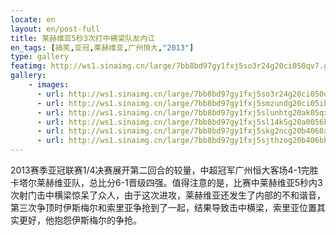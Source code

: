 ```yaml
---
locate: en
layout: en/post-full
title: 莱赫维亚5秒3次打中横梁队友内讧
en_tags: [搞笑,亚冠,莱赫维亚,广州恒大,"2013"]
type: gallery
featimg: http://ws1.sinaimg.cn/large/7bb8bd97gy1fxj5so3r24g20ci050qv7.gif
gallery:
    - images:
      - url: http://ws1.sinaimg.cn/large/7bb8bd97gy1fxj5so3r24g20ci050qv7.gif
      - url: http://ws1.sinaimg.cn/large/7bb8bd97gy1fxj5smzundg20ci05ihdv.gif
      - url: http://ws1.sinaimg.cn/large/7bb8bd97gy1fxj5slunhtg20ak05qx6r.gif
      - url: http://ws1.sinaimg.cn/large/7bb8bd97gy1fxj5sl14k5g20a0056kjn.gif
      - url: http://ws1.sinaimg.cn/large/7bb8bd97gy1fxj5skg2ncg20b4060x6r.gif
      - url: http://ws1.sinaimg.cn/large/7bb8bd97gy1fxj5sjthzog20b406bhdt.gif
---
```


2013赛季亚冠联赛1/4决赛展开第二回合的较量，中超冠军广州恒大客场4-1完胜卡塔尔莱赫维亚队，总比分6-1晋级四强。值得注意的是，比赛中莱赫维亚5秒内3次射门击中横梁惊呆了众人，由于这次进攻，莱赫维亚还发生了内部的不和谐音，第三次争顶时伊斯梅尔和索里亚争抢到了一起，结果导致击中横梁，索里亚位置其实更好，他抱怨伊斯梅尔的争抢。
